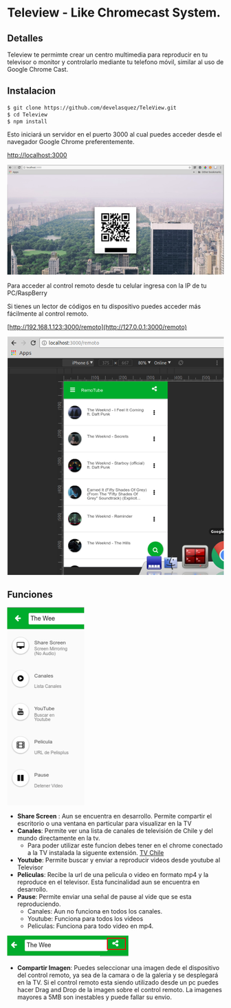 # Teleview - Like Chromecast System.

## Detalles

Teleview te permimte crear un centro multimedia para reproducir en tu televisor o monitor y controlarlo mediante tu telefono móvil, similar al uso de Google Chrome Cast.

## Instalacion

	$ git clone https://github.com/develasquez/TeleView.git
	$ cd Teleview
    $ npm install

Esto iniciará un servidor en el puerto 3000 al cual puedes acceder desde el navegador Google Chrome preferentemente.

[http://localhost:3000](http://localhost:3000)

![Home](https://github.com/develasquez/TeleView/blob/master/images/1.png?raw=true)


Para acceder al control remoto desde tu celular ingresa con la IP de tu PC/RaspBerry 

Si tienes un lector de códigos en tu dispositivo puedes acceder más fácilmente al control remoto.

[http://192.168.1.123:3000/remoto](http://127.0.0.1:3000/remoto)

![Control Remoto](https://github.com/develasquez/TeleView/blob/master/images/2.png?raw=true)

## Funciones

![Funciones](https://github.com/develasquez/TeleView/blob/master/images/3.png?raw=true)

* __Share Screen__ : Aun se encuentra en desarrollo. Permite compartir el escritorio o una ventana en particular para visualizar en la TV
* __Canales__: Permite ver una lista de canales de televisión de Chile y del mundo directamente en la tv. 
    - Para poder utilizar este funcion debes tener en el chrome conectado a la TV instalada la siguente extensión. [TV Chile](https://chrome.google.com/webstore/detail/monkibu-tv-y-radios-onlin/phimhnckkaofkllcoledjilakgbeohli)
* __Youtube__: Permite buscar y enviar a reproducir videos desde youtube al Televisor
* __Peliculas__: Recibe la url de una pelicula o video en formato mp4 y la reproduce en el televisor. Esta funcinalidad aun se encuentra en desarrollo.
* __Pause__: Permite enviar una señal de pause al vide que se esta reproduciendo.
    - Canales: Aun no funciona en todos los canales.
    - Youtube: Funciona para todos los videos
    - Peliculas: Funciona para todo video en mp4.


![Funciones](https://github.com/develasquez/TeleView/blob/master/images/4.png?raw=true)

* __Compartir Imagen__: Puedes seleccionar una imagen dede el dispositivo del control remoto, ya sea de la camara o de la galeria y se desplegará en la TV.
    Si el control remoto esta siendo utilizado desde un pc puedes hacer Drag and Drop de la imagen sobre el control remoto.
    La imagenes mayores a 5MB son inestables y puede fallar su envio.

